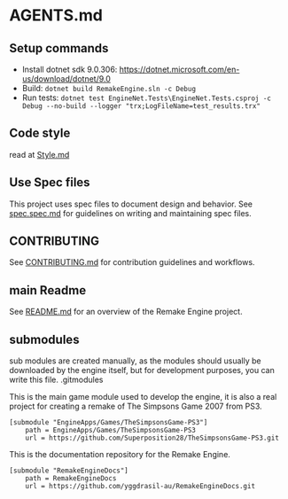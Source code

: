 # AGENTS.md

## Setup commands
- Install dotnet sdk 9.0.306: https://dotnet.microsoft.com/en-us/download/dotnet/9.0
- Build: `dotnet build RemakeEngine.sln -c Debug`
- Run tests: `dotnet test EngineNet.Tests\EngineNet.Tests.csproj -c Debug --no-build --logger "trx;LogFileName=test_results.trx"`

## Code style
read at [Style.md](Style.md)

## Use Spec files
This project uses spec files to document design and behavior. See [spec.spec.md](spec.spec.md) for guidelines on writing and maintaining spec files.

## CONTRIBUTING
See [CONTRIBUTING.md](CONTRIBUTING.md) for contribution guidelines and workflows.

## main Readme
See [README.md](README.md) for an overview of the Remake Engine project.

## submodules
sub modules are created manually, as the modules should usually be downloaded by the engine itself, but for development purposes, you can write this file.
.gitmodules

This is the main game module used to develop the engine, it is also a real project for creating a remake of The Simpsons Game 2007 from PS3.
```
[submodule "EngineApps/Games/TheSimpsonsGame-PS3"]
    path = EngineApps/Games/TheSimpsonsGame-PS3
    url = https://github.com/Superposition28/TheSimpsonsGame-PS3.git
```
This is the documentation repository for the Remake Engine.
```
[submodule "RemakeEngineDocs"]
    path = RemakeEngineDocs
    url = https://github.com/yggdrasil-au/RemakeEngineDocs.git
```

